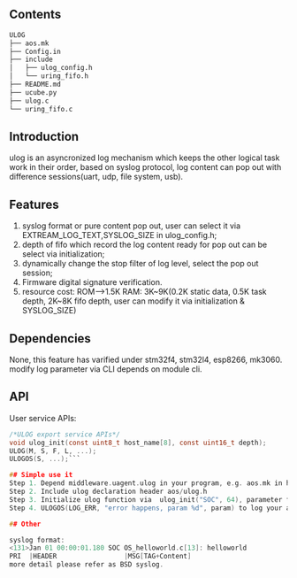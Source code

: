 ## Contents

```sh
ULOG
├── aos.mk
├── Config.in
├── include
│   ├── ulog_config.h
│   └── uring_fifo.h
├── README.md
├── ucube.py
├── ulog.c
└── uring_fifo.c
```

## Introduction

ulog is an asyncronized log mechanism which keeps the other logical task work in their order, based on syslog protocol, log content can pop out with difference sessions(uart, udp, file system, usb).

## Features

1. syslog format or pure content pop out, user can select it via EXTREAM_LOG_TEXT,SYSLOG_SIZE in ulog_config.h;
2. depth of fifo which record the log content ready for pop out can be select via initialization;
3. dynamically change the stop filter of log level, select the pop out session;
4. Firmware digital signature verification.
5. resource cost: ROM-->1.5K RAM: 3K~9K(0.2K static data, 0.5K task depth, 2K~8K fifo depth, user can modify it via initialization & SYSLOG_SIZE)

## Dependencies

None, this feature has varified under stm32f4, stm32l4, esp8266, mk3060.
modify log parameter via CLI depends on module cli.

## API

User service APIs:

```c
/*ULOG export service APIs*/
void ulog_init(const uint8_t host_name[8], const uint16_t depth);
ULOG(M, S, F, L, ...);
ULOGOS(S, ...);```

## Simple use it
Step 1. Depend middleware.uagent.ulog in your program, e.g. aos.mk in helloworld
Step 2. Include ulog declaration header aos/ulog.h
Step 3. Initialize ulog function via  ulog_init("SOC", 64), parameter fill as you wish, 2nd parameter 64 is recommended, depends on your log frequncy and system resouce
Step 4. ULOGOS(LOG_ERR, "error happens, param %d", param) to log your action.

## Other

syslog format:
<131>Jan 01 00:00:01.180 SOC OS_helloworld.c[13]: helloworld
PRI  |HEADER                 |MSG[TAG+Content]
more detail please refer as BSD syslog.
